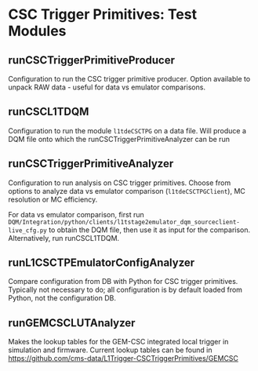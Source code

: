 CSC Trigger Primitives: Test Modules
===================================

runCSCTriggerPrimitiveProducer
------------------------------

Configuration to run the CSC trigger primitive producer. Option available to unpack RAW data - useful for data vs emulator comparisons.


runCSCL1TDQM
------------

Configuration to run the module `l1tdeCSCTPG` on a data file. Will produce a DQM file onto which the runCSCTriggerPrimitiveAnalyzer can be run


runCSCTriggerPrimitiveAnalyzer
------------------------------

Configuration to run analysis on CSC trigger primitives. Choose from options to analyze data vs emulator comparison (`l1tdeCSCTPGClient`), MC resolution or MC efficiency.

For data vs emulator comparison, first run `DQM/Integration/python/clients/l1tstage2emulator_dqm_sourceclient-live_cfg.py` to obtain the DQM file, then use it as input for the comparison. Alternatively, run runCSCL1TDQM.


runL1CSCTPEmulatorConfigAnalyzer
--------------------------------

Compare configuration from DB with Python for CSC trigger primitives. Typically not necessary to do; all configuration is by default loaded from Python, not the configuration DB.


runGEMCSCLUTAnalyzer
--------------------

Makes the lookup tables for the GEM-CSC integrated local trigger in simulation and firmware. Current lookup tables can be found in https://github.com/cms-data/L1Trigger-CSCTriggerPrimitives/GEMCSC
